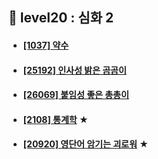 ## 🍇 level20 : 심화 2
- #### [[1037] 약수](https://www.acmicpc.net/problem/1037)
- #### [[25192] 인사성 밝은 곰곰이](https://www.acmicpc.net/problem/25192)
- #### [[26069] 붙임성 좋은 총총이](https://www.acmicpc.net/problem/26069)
- #### [[2108] 통계학](https://www.acmicpc.net/problem/2108) ★
- #### [[20920] 영단어 암기는 괴로워](https://www.acmicpc.net/problem/20920) ★